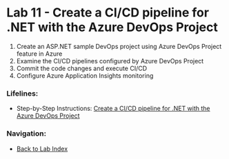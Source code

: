 # Lab 11 - Create a CI/CD pipeline for .NET with the Azure DevOps Project

1. Create an ASP.NET sample DevOps project using Azure DevOps Project feature in Azure
2. Examine the CI/CD pipelines configured by Azure DevOps Project
3. Commit the code changes and execute CI/CD
4. Configure Azure Application Insights monitoring

### Lifelines:

* Step-by-Step Instructions: [Create a CI/CD pipeline for .NET with the Azure DevOps Project](https://azuredevopslabs.com/labs/vstsextend/azuredevopsprojectdotnet/)

### Navigation:

* [Back to Lab Index](https://github.com/mikepfeiffer/azure-devops-labs)
